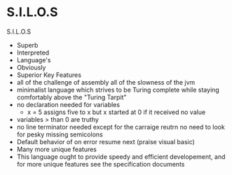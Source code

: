 # S.I.L.O.S
S.I.L.O.S
- Superb
- Interpreted
- Language's
- Obviously
- Superior
Key Features
- all of the challenge of assembly all of the slowness of the jvm
- minimalist language which strives to be Turing complete while staying comfortably above the "Turing Tarpit"
- no declaration needed for variables
    - x = 5 assigns five to x but x started at 0 if it received no value
- variables > than 0 are truthy 
- no line terminator needed except for the carraige reutrn no need to look for pesky missing semicolons
- Default behavior of on error resume next (praise visual basic)
- Many more unique features
- This language ought to provide speedy and efficient developement, and for more unique features see the specification documents
